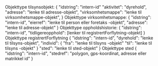 Objekttype tilsynsobjekt:
 {
    "idstring": "intern-id"
    "aktivitet": "dyrehold",
    "adresse": "lenke til adresse-objekt",
    "virksomhetsmappe": "lenke til virksomhetsmappe-objekt",
 }
Objekttype virksomhetsmappe:
 {
    "idstring": "intern-id",
    "eierref": "lenke til person eller foretaks -objekt",
    "adresse": "lenke til adresse-objekt"
 }
Objekttype oppholdshistorie:
 {
    "idstring": "intern-id",
    "tidligereopphold": [lenker til registrertForflytning-objekt]
 }
Objekttype registrertForflytning
 {
    "idstring": "intern-id",
    "dyrehold": "lenke til tilsyns-objekt",
    "individ": {
        "fra": "lenke til tilsyns -objekt"
        "til": "lenke til tilsyns -objekt"
    }
    "sted": "lenke til sted-objekt" 
 }
 Objekttype sted
 {
    "idstring": "intern-id",
    "stedref": "polygon, gps-koordinat, adresse eller matrikkel id"
 }
